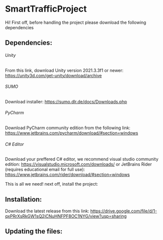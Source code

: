 # SmartTrafficProject
Hi! First off, before handling the project please download the following dependencies

## Dependencies:

###### Unity
From this link, download Unity version 2021.3.3f1 or newer:
https://unity3d.com/get-unity/download/archive

###### SUMO
Download installer:
https://sumo.dlr.de/docs/Downloads.php

###### PyCharm
Download PyCharm community edition from the following link:
https://www.jetbrains.com/pycharm/download/#section=windows

###### C# Editor
Download your preffered C# editor, we recommend visual studio community edition:
https://visualstudio.microsoft.com/downloads/
or JetBrains Rider (requires educational email for full use):
https://www.jetbrains.com/rider/download/#section=windows


This is all we need! next off, install the project:
## Installation:
Download the latest release from this link:
https://drive.google.com/file/d/1-qxPRrXsRkGW1sQ2jCNuHNFPF8OC1NYG/view?usp=sharing

## Updating the files:

